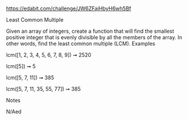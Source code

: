 https://edabit.com/challenge/JW6ZFajHbyH6wh5Bf

Least Common Multiple

Given an array of integers, create a function that will find the smallest positive integer that is evenly divisible by all the members of the array. In other words, find the least common multiple (LCM).
Examples

lcm([1, 2, 3, 4, 5, 6, 7, 8, 9]) ➞ 2520

lcm([5]) ➞ 5

lcm([5, 7, 11]) ➞ 385

lcm([5, 7, 11, 35, 55, 77]) ➞ 385

Notes

N/Aed
